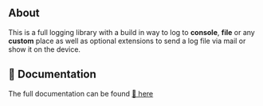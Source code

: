 ##	About

This is a full logging library with a build in way to log to **console**, **file** or any **custom** place as well as optional extensions to send a log file via mail or show it on the device.

## :green_book: Documentation

The full documentation can be found [:green_book: here](https://mflisar.github.io/github-docs/libraries/lumberjack/)
